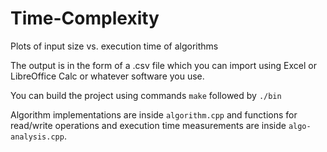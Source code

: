 # Time-Complexity
Plots of input size vs. execution time of algorithms

The output is in the form of a .csv file which you can import using Excel or LibreOffice Calc or whatever software you use.

You can build the project using commands `make` followed by `./bin`

Algorithm implementations are inside `algorithm.cpp` and functions for read/write operations and execution time measurements are inside `algo-analysis.cpp`.
